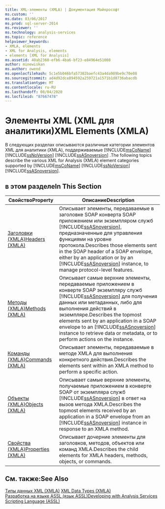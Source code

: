 ```yaml
---
title: XML-элементы (XMLA) | Документация Майкрософт
ms.custom: ''
ms.date: 03/06/2017
ms.prod: sql-server-2014
ms.reviewer: ''
ms.technology: analysis-services
ms.topic: reference
helpviewer_keywords:
- XMLA, elements
- XML for Analysis, elements
- elements [XML for Analysis]
ms.assetid: 40ab2360-efb6-4ba6-bf23-e84964e51008
author: minewiskan
ms.author: owend
ms.openlocfilehash: 5c1e5b046bfa57302baefc43a4da989be9c70e08
ms.sourcegitcommit: ad4d92dce894592a259721a1571b1d8736abacdb
ms.translationtype: MT
ms.contentlocale: ru-RU
ms.lasthandoff: 08/04/2020
ms.locfileid: "87667478"
---
```

# <a name="xml-elements-xmla"></a><span data-ttu-id="4ff69-102">Элементы XML (XML для аналитики)</span><span class="sxs-lookup"><span data-stu-id="4ff69-102">XML Elements (XMLA)</span></span>
  <span data-ttu-id="4ff69-103">В следующих разделах описываются различные категории элементов XML для аналитики (XMLA), поддерживаемые [!INCLUDE[msCoName](../../includes/msconame-md.md)] [!INCLUDE[ssNoVersion](../../includes/ssnoversion-md.md)] [!INCLUDE[ssASnoversion](../../includes/ssasnoversion-md.md)] .</span><span class="sxs-lookup"><span data-stu-id="4ff69-103">The following topics describe the various XML for Analysis (XMLA) element categories supported by [!INCLUDE[msCoName](../../includes/msconame-md.md)] [!INCLUDE[ssNoVersion](../../includes/ssnoversion-md.md)] [!INCLUDE[ssASnoversion](../../includes/ssasnoversion-md.md)].</span></span>  
  
## <a name="in-this-section"></a><span data-ttu-id="4ff69-104">в этом разделе</span><span class="sxs-lookup"><span data-stu-id="4ff69-104">In This Section</span></span>  
  
|<span data-ttu-id="4ff69-105">Свойство</span><span class="sxs-lookup"><span data-stu-id="4ff69-105">Property</span></span>|<span data-ttu-id="4ff69-106">Описание</span><span class="sxs-lookup"><span data-stu-id="4ff69-106">Description</span></span>|  
|--------------|-----------------|  
|[<span data-ttu-id="4ff69-107">Заголовки &#40;XMLA&#41;</span><span class="sxs-lookup"><span data-stu-id="4ff69-107">Headers &#40;XMLA&#41;</span></span>](https://docs.microsoft.com/bi-reference/xmla/xml-elements-headers/xml-elements-headers)|<span data-ttu-id="4ff69-108">Описывает элементы, передаваемые в заголовке SOAP конверта SOAP приложением или экземпляром служб [!INCLUDE[ssASnoversion](../../includes/ssasnoversion-md.md)], предназначенные для управления функциями на уровне протокола.</span><span class="sxs-lookup"><span data-stu-id="4ff69-108">Describes those elements sent in the SOAP header of a SOAP envelope, either by an application or by an [!INCLUDE[ssASnoversion](../../includes/ssasnoversion-md.md)] instance, to manage protocol-level features.</span></span>|  
|[<span data-ttu-id="4ff69-109">Методы &#40;XMLA&#41;</span><span class="sxs-lookup"><span data-stu-id="4ff69-109">Methods &#40;XMLA&#41;</span></span>](https://docs.microsoft.com/bi-reference/xmla/xml-elements-methods)|<span data-ttu-id="4ff69-110">Описывает самые верхние элементы, передаваемые приложением в конверте SOAP экземпляру служб [!INCLUDE[ssASnoversion](../../includes/ssasnoversion-md.md)] для получения данных или метаданных, либо для выполнения действий в экземпляре.</span><span class="sxs-lookup"><span data-stu-id="4ff69-110">Describes the topmost elements sent by an application in a SOAP envelope to an [!INCLUDE[ssASnoversion](../../includes/ssasnoversion-md.md)] instance to retrieve data or metadata, or to perform actions on the instance.</span></span>|  
|[<span data-ttu-id="4ff69-111">Команды &#40;XMLA&#41;</span><span class="sxs-lookup"><span data-stu-id="4ff69-111">Commands &#40;XMLA&#41;</span></span>](https://docs.microsoft.com/bi-reference/xmla/xml-elements-commands/xml-elements-commands)|<span data-ttu-id="4ff69-112">Описывает элементы, передаваемые в методе XMLA для выполнения конкретного действия.</span><span class="sxs-lookup"><span data-stu-id="4ff69-112">Describes the elements sent within an XMLA method to perform a specific action.</span></span>|  
|[<span data-ttu-id="4ff69-113">Объекты &#40;XMLA&#41;</span><span class="sxs-lookup"><span data-stu-id="4ff69-113">Objects &#40;XMLA&#41;</span></span>](https://docs.microsoft.com/bi-reference/xmla/xml-elements-objects)|<span data-ttu-id="4ff69-114">Описывает самые верхние элементы, получаемые приложением в конверте SOAP от экземпляра служб [!INCLUDE[ssASnoversion](../../includes/ssasnoversion-md.md)] в ответ на вызов метода XMLA.</span><span class="sxs-lookup"><span data-stu-id="4ff69-114">Describes the topmost elements received by an application in a SOAP envelope from an [!INCLUDE[ssASnoversion](../../includes/ssasnoversion-md.md)] instance in response to an XMLA method.</span></span>|  
|[<span data-ttu-id="4ff69-115">Свойства &#40;XMLA&#41;</span><span class="sxs-lookup"><span data-stu-id="4ff69-115">Properties &#40;XMLA&#41;</span></span>](https://docs.microsoft.com/bi-reference/xmla/xml-elements-properties/xml-elements-properties)|<span data-ttu-id="4ff69-116">Описывает дочерние элементы для заголовков, методов, объектов или команд XMLA.</span><span class="sxs-lookup"><span data-stu-id="4ff69-116">Describes the child elements for XMLA headers, methods, objects, or commands.</span></span>|  
  
## <a name="see-also"></a><span data-ttu-id="4ff69-117">См. также:</span><span class="sxs-lookup"><span data-stu-id="4ff69-117">See Also</span></span>  
 <span data-ttu-id="4ff69-118">[Типы данных XML &#40;XMLA&#41;](https://docs.microsoft.com/bi-reference/xmla/xml-data-types/xml-data-types-xmla) </span><span class="sxs-lookup"><span data-stu-id="4ff69-118">[XML Data Types &#40;XMLA&#41;](https://docs.microsoft.com/bi-reference/xmla/xml-data-types/xml-data-types-xmla) </span></span>  
 [<span data-ttu-id="4ff69-119">Разработка на языке ASSL (язык ASSL)</span><span class="sxs-lookup"><span data-stu-id="4ff69-119">Developing with Analysis Services Scripting Language &#40;ASSL&#41;</span></span>](../multidimensional-models/scripting-language-assl/developing-with-analysis-services-scripting-language-assl.md)  
  
  
